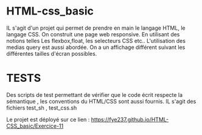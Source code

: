 # HTML-css_basic 

IL s'agit d'un projet qui permet de prendre en main le langage HTML, le langage CSS. On construit une page web responsive. En utilisant des notions telles 
Les flexbox,float, les selecteurs CSS etc..
L'utilisation des medias query est aussi abordée. On a un affichage différent suivant les différentes tailles d'écran possibles.

# TESTS 
  Des scripts de test permettant de vérifier que le code écrit respecte la sémantique , les conventions du HTML/CSS sont aussi fournis. IL s'agit des fichiers test_sh , test_css.sh

Le projet est déployé sur ce lien : https://fye237.github.io/HTML-CSS_basic/Exercice-11
